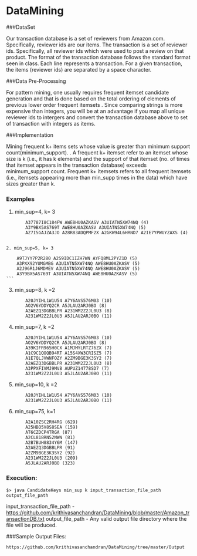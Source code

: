 # DataMining

###DataSet

Our transaction database is a set of reviewers from Amazon.com. Specifically, reviewer ids are our items. The transaction is a set
of reviewer ids. Specifically, all reviewer ids which were used to post a review on that product. The format of the transaction
database follows the standard format seen in class. Each line represents a transaction. For a given transaction, the items (reviewer	ids) are separated by a space character. 

###Data Pre-Processing
	
For pattern mining, one usually requires frequent itemset candidate generation and that is done based on the total
ordering of elements of previous lower order frequent itemsets . Since comparing strings is more expensive than integers, you will be at an advantage if you map all unique reviewer ids to intergers and
convert the transaction database above to set of transaction with integers as items.
	
###Implementation

Mining frequent k+ items sets whose value is greater than minimum support count(minimum_support). . A frequent k+ itemset refer to an itemset
whose size is k (i.e., it has k elements) and the support of that itemset (no. of times that itemset appears in the transaction database)
exceeds minimum_support count. Frequent k+ itemsets refers to all frequent itemsets (i.e., itemsets appearing more than min_supp times in the data) which have sizes greater than k.  

### Examples
1. min_sup=4, k= 3
	```
		A37787I8C184FW AWE8HU0AZKASV A3UIATN5XW74NQ (4)
		A3Y9BX5AS769T AWE8HU0AZKASV A3UIATN5XW74NQ (5)
		AZ7I5GAJZA3JO A28R83ADQPMF2X A2GKW94L6HRND7 A2IE7YPWUYZAXS (4)
  ```
  
2. min_sup=5, k= 3
  ```
		A9TJYY7P2R280 A2S9IDC1IZH7WN AYFQ8ML2PYZ1D (5)
		A3PXX92YUMGMBG A3UIATN5XW74NQ AWE8HU0AZKASV (5)
		A2J96R1J6MDMEV A3UIATN5XW74NQ AWE8HU0AZKASV (5)
		A3Y9BX5AS769T A3UIATN5XW74NQ AWE8HU0AZKASV (5)
	```
	
3. min_sup=8, k =2
	```
		A20JYIHL1W1U54 A7Y6AVS576M03 (10)
		AO2V6YDDYQ2CR A5JLAU2ARJ0BO (8)
		A2AEZQ3DGBBLPR A231WM2Z2JL0U3 (8)
		A231WM2Z2JL0U3 A5JLAU2ARJ0BO (11)
	```
	
4. min_sup=7, k =2
	```
		A20JYIHL1W1U54 A7Y6AVS576M03 (10)
		AO2V6YDDYQ2CR A5JLAU2ARJ0BO (8)
		A39KIFR965H0CX A1MJMYLRTZ76ZX (7)
		A1C9C1QOQB94RT A15S4XW3CRISZ5 (7)
		A1E7QLJVWNFOZY A2ZM9BGE3K3SY2 (7)
		A2AEZQ3DGBBLPR A231WM2Z2JL0U3 (8)
		A3PPXFIVMJ9MV8 AUPUZ14778SD7 (7)
		A231WM2Z2JL0U3 A5JLAU2ARJ0BO (11)
	```
5. min_sup=10, k =2
	```
		A20JYIHL1W1U54 A7Y6AVS576M03 (10)
		A231WM2Z2JL0U3 A5JLAU2ARJ0BO (11)
	```
	
6. min_sup=75, k=1
	```
		A2A10ZSC2RH4RG (629)
		A25HBO5V8S8SEA (159)
		AT6CZDCP4TRGA (87)
		A2CL818RN52NWN (81)
		A2B7BUH8834Y6M (147)
		A2AEZQ3DGBBLPR (91)
		A2ZM9BGE3K3SY2 (92)
		A231WM2Z2JL0U3 (209)
		A5JLAU2ARJ0BO (323)
	```
	
### Execution:
	
```
$> java CandidateKeys min_sup k input_transaction_file_path output_file_path
```
input_transaction_file_path - https://github.com/krithivasanchandran/DataMining/blob/master/Amazon_transactionDB.txt
output_file_path - Any valid output file directory where the file will be produced.
	
###Sample Output Files:
```
https://github.com/krithivasanchandran/DataMining/tree/master/Output
```
	
